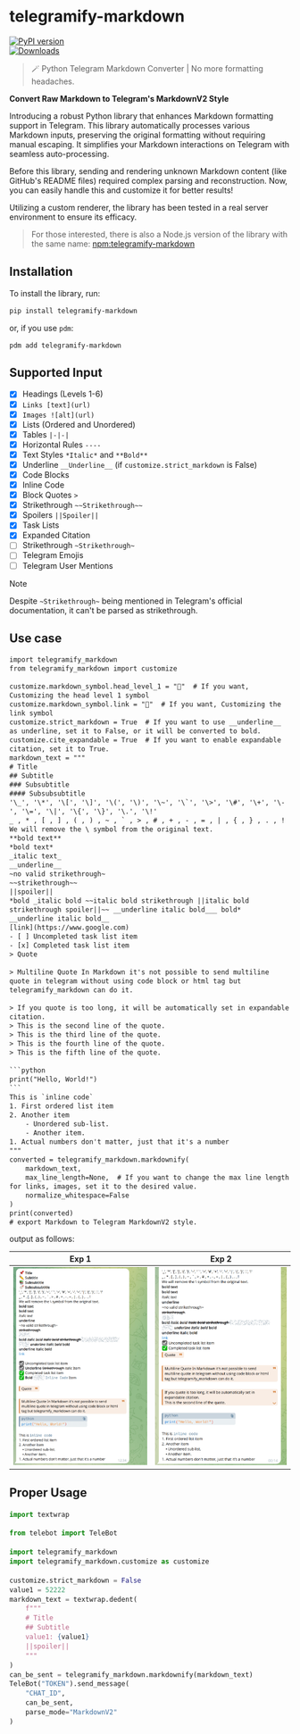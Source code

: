 # telegramify-markdown

[![PyPI version](https://badge.fury.io/py/telegramify-markdown.svg)](https://badge.fury.io/py/telegramify-markdown)  
[![Downloads](https://pepy.tech/badge/telegramify-markdown)](https://pepy.tech/project/telegramify-markdown)

> 🪄 Python Telegram Markdown Converter | No more formatting headaches.

**Convert Raw Markdown to Telegram's MarkdownV2 Style**

Introducing a robust Python library that enhances Markdown formatting support in Telegram. This library automatically
processes various Markdown inputs, preserving the original formatting without requiring manual escaping. It simplifies
your Markdown interactions on Telegram with seamless auto-processing.

Before this library, sending and rendering unknown Markdown content (like GitHub's README files) required complex
parsing and reconstruction. Now, you can easily handle this and customize it for better results!

Utilizing a custom renderer, the library has been tested in a real server environment to ensure its efficacy.

> For those interested, there is also a Node.js version of the library with the same
> name: [npm:telegramify-markdown](https://www.npmjs.com/package/telegramify-markdown)

## Installation

To install the library, run:

```bash
pip install telegramify-markdown
```

or, if you use `pdm`:

```shell
pdm add telegramify-markdown
```

## Supported Input

- [x] Headings (Levels 1-6)
- [x] `Links [text](url)`
- [x] `Images ![alt](url)`
- [x] Lists (Ordered and Unordered)
- [x] Tables `|-|-|`
- [x] Horizontal Rules `----`
- [x] Text Styles `*Italic*` and `**Bold**`
- [x] Underline `__Underline__` (if `customize.strict_markdown` is False)
- [x] Code Blocks
- [x] Inline Code
- [x] Block Quotes `>`
- [x] Strikethrough `~~Strikethrough~~`
- [x] Spoilers `||Spoiler||`
- [x] Task Lists
- [x] Expanded Citation
- [ ] Strikethrough `~Strikethrough~`
- [ ] Telegram Emojis
- [ ] Telegram User Mentions

> [!NOTE]
> Despite `~Strikethrough~` being mentioned in Telegram's official documentation, it can't be parsed as strikethrough.

## Use case

````python3
import telegramify_markdown
from telegramify_markdown import customize

customize.markdown_symbol.head_level_1 = "📌"  # If you want, Customizing the head level 1 symbol
customize.markdown_symbol.link = "🔗"  # If you want, Customizing the link symbol
customize.strict_markdown = True  # If you want to use __underline__ as underline, set it to False, or it will be converted to bold.
customize.cite_expandable = True  # If you want to enable expandable citation, set it to True.
markdown_text = """
# Title
## Subtitle
### Subsubtitle
#### Subsubsubtitle
'\_', '\*', '\[', '\]', '\(', '\)', '\~', '\`', '\>', '\#', '\+', '\-', '\=', '\|', '\{', '\}', '\.', '\!'
_ , * , [ , ] , ( , ) , ~ , ` , > , # , + , - , = , | , { , } , . , !
We will remove the \ symbol from the original text.
**bold text**
*bold text*
_italic text_
__underline__
~no valid strikethrough~
~~strikethrough~~
||spoiler||
*bold _italic bold ~~italic bold strikethrough ||italic bold strikethrough spoiler||~~ __underline italic bold___ bold*
__underline italic bold__
[link](https://www.google.com)
- [ ] Uncompleted task list item
- [x] Completed task list item
> Quote

> Multiline Quote In Markdown it's not possible to send multiline quote in telegram without using code block or html tag but telegramify_markdown can do it.

> If you quote is too long, it will be automatically set in expandable citation. 
> This is the second line of the quote.
> This is the third line of the quote.
> This is the fourth line of the quote.
> This is the fifth line of the quote.

```python
print("Hello, World!")
```
This is `inline code`
1. First ordered list item
2. Another item
    - Unordered sub-list.
    - Another item.
1. Actual numbers don't matter, just that it's a number
"""
converted = telegramify_markdown.markdownify(
    markdown_text,
    max_line_length=None,  # If you want to change the max line length for links, images, set it to the desired value.
    normalize_whitespace=False
)
print(converted)
# export Markdown to Telegram MarkdownV2 style.
````

output as follows:

| Exp 1                           | Exp 2                           |
|---------------------------------|---------------------------------|
| ![result](.github/result-5.png) | ![result](.github/result-6.png) |

## Proper Usage

```python
import textwrap

from telebot import TeleBot

import telegramify_markdown
import telegramify_markdown.customize as customize

customize.strict_markdown = False
value1 = 52222
markdown_text = textwrap.dedent(
    f"""
    # Title
    ## Subtitle
    value1: {value1}
    ||spoiler||
    """
)
can_be_sent = telegramify_markdown.markdownify(markdown_text)
TeleBot("TOKEN").send_message(
    "CHAT_ID",
    can_be_sent,
    parse_mode="MarkdownV2"
)
```
